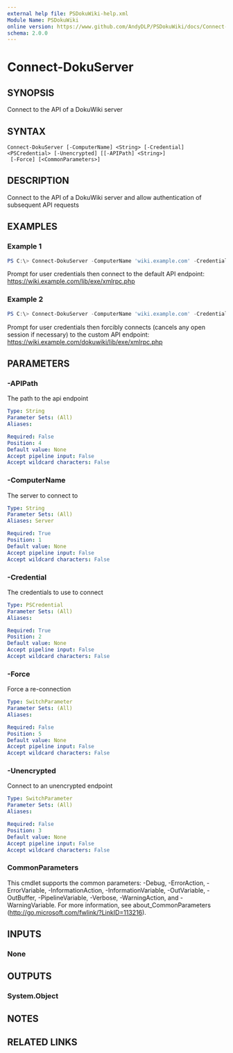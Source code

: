```yaml
---
external help file: PSDokuWiki-help.xml
Module Name: PSDokuWiki
online version: https://www.github.com/AndyDLP/PSDokuWiki/docs/Connect-DokuServer.md
schema: 2.0.0
---
```


# Connect-DokuServer

## SYNOPSIS
Connect to the API of a DokuWiki server

## SYNTAX

```
Connect-DokuServer [-ComputerName] <String> [-Credential] <PSCredential> [-Unencrypted] [[-APIPath] <String>]
 [-Force] [<CommonParameters>]
```

## DESCRIPTION
Connect to the API of a DokuWiki server and allow authentication of subsequent API requests

## EXAMPLES

### Example 1
```powershell
PS C:\> Connect-DokuServer -ComputerName 'wiki.example.com' -Credential (Get-Credential)
```

Prompt for user credentials then connect to the default API endpoint: https://wiki.example.com/lib/exe/xmlrpc.php

### Example 2
```powershell
PS C:\> Connect-DokuServer -ComputerName 'wiki.example.com' -Credential (Get-Credential) -APIPath '/dokuwiki/lib/exe/xmlrpc.php' -Force
```

Prompt for user credentials then forcibly connects (cancels any open session if necessary) to the custom API endpoint: https://wiki.example.com/dokuwiki/lib/exe/xmlrpc.php 

## PARAMETERS

### -APIPath
The path to the api endpoint

```yaml
Type: String
Parameter Sets: (All)
Aliases:

Required: False
Position: 4
Default value: None
Accept pipeline input: False
Accept wildcard characters: False
```

### -ComputerName
The server to connect to

```yaml
Type: String
Parameter Sets: (All)
Aliases: Server

Required: True
Position: 1
Default value: None
Accept pipeline input: False
Accept wildcard characters: False
```

### -Credential
The credentials to use to connect

```yaml
Type: PSCredential
Parameter Sets: (All)
Aliases:

Required: True
Position: 2
Default value: None
Accept pipeline input: False
Accept wildcard characters: False
```

### -Force
Force a re-connection

```yaml
Type: SwitchParameter
Parameter Sets: (All)
Aliases:

Required: False
Position: 5
Default value: None
Accept pipeline input: False
Accept wildcard characters: False
```

### -Unencrypted
Connect to an unencrypted endpoint

```yaml
Type: SwitchParameter
Parameter Sets: (All)
Aliases:

Required: False
Position: 3
Default value: None
Accept pipeline input: False
Accept wildcard characters: False
```

### CommonParameters
This cmdlet supports the common parameters: -Debug, -ErrorAction, -ErrorVariable, -InformationAction, -InformationVariable, -OutVariable, -OutBuffer, -PipelineVariable, -Verbose, -WarningAction, and -WarningVariable. For more information, see about_CommonParameters (http://go.microsoft.com/fwlink/?LinkID=113216).

## INPUTS

### None

## OUTPUTS

### System.Object
## NOTES

## RELATED LINKS
